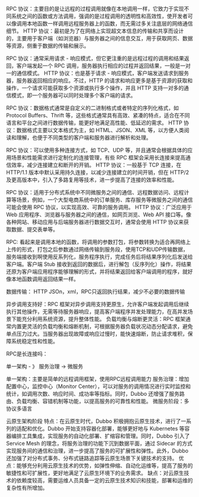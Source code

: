 RPC 协议：主要目的是让远程的过程调用就像在本地调用一样，它致力于实现不同系统之间的函数或方法调用，强调的是过程调用的透明性和高效性，使开发者可以像调用本地函数一样调用远程服务器上的函数，而无需过多关注底层的网络通信细节。
HTTP 协议：最初是为了在网络上实现超文本信息的传输和共享而设计的，主要用于客户端（如浏览器）与服务器之间的信息交互，用于获取网页、数据等资源，侧重于数据的传输和展示。

RPC 协议：通常采用请求 - 响应模式，但它更注重的是远程过程的调用和结果返回，客户端发起一个 RPC 调用，服务器执行相应的过程并返回结果，一般是一对一的通信模式。
HTTP 协议：也是基于请求 - 响应模式，客户端发送请求到服务器，服务器返回相应的响应。不过，HTTP 的请求和响应更多是基于资源的获取和操作，一个请求可能获取多个资源或执行多个操作，并且 HTTP 支持一对多的通信模式，即一个服务器可以同时处理多个客户端的请求。

RPC 协议：数据格式通常是自定义的二进制格式或者特定的序列化格式，如 Protocol Buffers、Thrift 等，这些格式通常具有高效、紧凑的特点，适合在不同语言和平台之间进行数据传输，能更好地满足高性能、低延迟的需求。
HTTP 协议：数据格式主要以文本格式为主，如 HTML、JSON、XML 等，以方便人类阅读和理解，也便于不同类型的客户端和服务器进行解析和处理。

RPC 协议：可以使用多种连接方式，如 TCP、UDP 等，并且通常会根据具体的应用场景和性能需求进行定制化的连接管理，有些 RPC 框架会采用长连接来提高通信效率，减少连接建立和断开的开销。
HTTP 协议：一般基于 TCP 连接，在 HTTP/1.1 版本中默认采用持久连接，以减少连接建立的时间开销，但在 HTTP/2 及更高版本中，引入了多路复用等技术，进一步提高了连接的效率和性能。

RPC 协议：适用于分布式系统中不同微服务之间的通信、远程数据访问、远程计算等场景，例如，一个大型电商系统中的订单服务、库存服务等微服务之间的通信可能会使用 RPC 协议，以实现高效、可靠的服务调用。
HTTP 协议：广泛应用于 Web 应用程序、浏览器与服务器之间的通信，如网页浏览、Web API 接口等。像各种网站、移动应用与后端服务器进行数据交互时，通常会使用 HTTP 协议来获取数据、提交表单等。


RPC: 看起来是调用本地的函数，将调用的参数打包，将参数转换为适合再网络上上传的形式，打包之后参数通过网络传输到服务段，使用TCP和UDP传输数据，服务端接收到啊使用反系列化，服务程序执行，完成任务后将结果序列化后发送给客户端。客户端 Stub 接收到返回的数据后，进行解包（反序列化）操作，将结果还原为客户端应用程序能够理解的形式，并将结果返回给客户端调用的程序，就好像本地函数调用返回结果一样。


数据传输： HTTP JSOn，xml，RPC只返回执行结果，减少不必要的数据传输

异步调用支持好：RPC 框架对异步调用支持更原生，允许客户端发起调用后继续执行其他操作，无需等待服务器响应，提高客户端程序并发处理能力，在高并发场景下能充分利用系统资源，提升整体性能。
负载均衡与熔断更灵活：RPC 框架通常内置更灵活的负载均衡和熔断机制，可根据服务器负载状况动态分配请求，避免单点压力过大。当服务器出现故障或响应过慢时，能快速熔断，防止请求堆积，保障系统稳定性和性能。


RPC是长连接吗： 


单一架构 - 》 服务治理 -> 微服务

单一架构：主要是简单的远程调用框架，使用RPC远程调用能力
服务治理：增加配置中心，监控中心（Monitor Center），可以对服务的调用情况进行实时监控和统计，如调用次数、响应时间、成功率等指标。同时，Dubbo 还增强了服务路由、负载均衡、容错机制等功能，以提高服务的可靠性和性能。
微服务阶段：多协议多语言

云原生架构阶段
特点：在云原生时代，Dubbo 积极拥抱云原生技术，进行了一系列的适配和优化。Dubbo 开始支持容器化部署，能够更好地与 Kubernetes 等容器编排工具集成，实现服务的自动化部署、扩缩容和管理。同时，Dubbo 引入了 Service Mesh 的理念，将服务治理的功能下沉到数据平面，通过 Sidecar 的方式实现服务间的通信和治理，进一步提高了服务的可扩展性和弹性。此外，Dubbo 还加强了对分布式事务、分布式链路追踪等云原生场景下关键技术的支持。
优点：能够充分利用云原生技术的优势，如弹性伸缩、自动化运维等，提高了服务的敏捷性和可扩展性，更好地满足了云原生环境下的业务需求。
缺点：对云原生技术的依赖度较高，需要运维人员具备一定的云原生技术知识和技能，部署和运维的复杂性有所增加。
